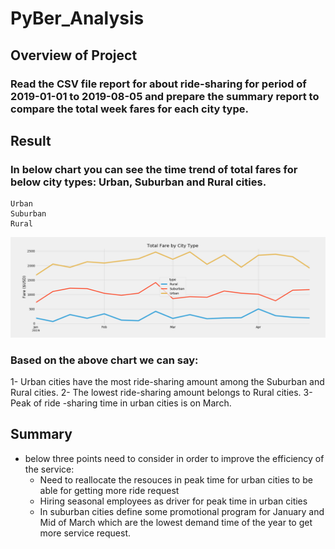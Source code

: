 # PyBer_Analysis
## Overview of Project
### Read the CSV file report for about ride-sharing for period of 2019-01-01 to 2019-08-05 and prepare the summary report to compare the total week fares for each city type.

## Result
### In below chart you can see the time trend of total fares for below city types: Urban, Suburban and Rural cities.


```
Urban  
Suburban
Rural
```

![Original_Excecution_Time](https://github.com/reza-ya57/PyBer_Analysis/blob/main/Analysis/PyBer_fare_summary.png)


### Based on the above chart we can say:
1- Urban cities have the most ride-sharing amount among the Suburban and Rural cities.
2- The lowest ride-sharing amount belongs to Rural cities.
3- Peak of ride -sharing time in urban cities is on March.


## Summary
- below three points need to consider in order to improve the efficiency of the service:
  - Need to reallocate the resouces in peak time for urban cities to be able for getting more ride request
  - Hiring seasonal employees as driver for peak time in urban cities
  - In suburban cities define some promotional program for January and Mid of March which are the lowest demand time of the year to get more service request. 


